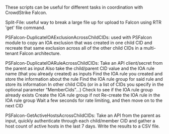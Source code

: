 These scripts can be useful for different tasks in coordination with CrowdStrike Falcon. 

Split-File: useful way to break a large file up for upload to Falcon using RTR 'get' file command. 

PSFalcon-DuplicateIOAExclusionAcrossChildCIDs: used with PSFalcon module to copy an IOA exclusion that was created in one child CID and recreate that same exclusion across all of the other child CIDs in a multi-tenant Falcon architecture.

PSFalcon-DuplicateIOARuleAcrossChildCIDs:
  Take an API client/secret from the parent as input
  Also take the child/parent CID value and the IOA rule name (that you already created) as inputs
  Find the IOA rule you created and store the information about the rule
  Find the IOA rule group for said rule and store its information
  In other child CIDs (or in a list of CIDs you specify in the optional parameter “MemberCids”…)
    Check to see if the IOA rule group already exists
      Create the IOA rule group if not
    Re-create the IOA rule in the IOA rule group
  Wait a few seconds for rate limiting, and then move on to the next CID

PSFalcon-GetActiveHostsAcrossChildCIDs:
  Take an API from the parent as input, quickly authenticate through each child/member CID and gather a host count of active hosts in the last 7 days. Write the results to a CSV file.
